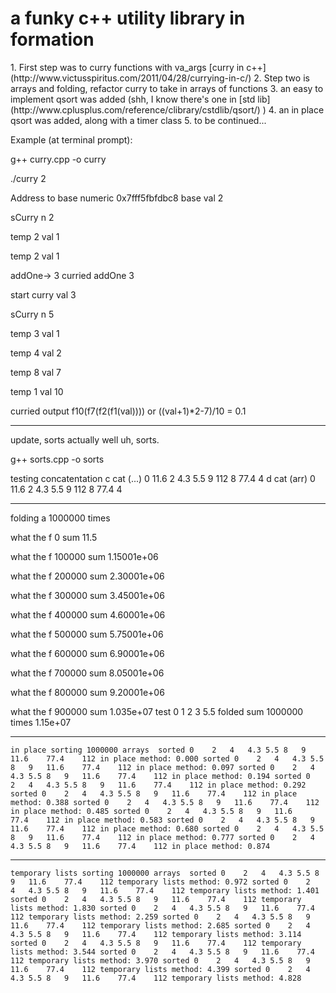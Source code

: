 <h1>a funky c++ utility library in formation</h1>
1. First step was to curry functions with va_args [curry in c++](http://www.victusspiritus.com/2011/04/28/currying-in-c/)
2. Step two is arrays and folding, refactor curry to take in arrays of functions 
3. an easy to implement qsort was added (shh, I know there's one in [std lib](http://www.cplusplus.com/reference/clibrary/cstdlib/qsort/) )
4. an in place qsort was added, along with a timer class
5. to be continued...

Example (at terminal prompt):

g++ curry.cpp -o curry

./curry 2

Address to base numeric 0x7fff5fbfdbc8 base val 2

sCurry n 2

temp 2 val 1

temp 2 val 1

addOne-> 3 curried addOne 3


start curry val 3

sCurry n 5

temp 3 val 1

temp 4 val 2

temp 8 val 7

temp 1 val 10

curried output f10(f7(f2(f1(val)))) or ((val+1)*2-7)/10 = 0.1

-----------------------------------------------------------------------------------------------------------------
update, sorts actually well uh, sorts.

g++ sorts.cpp -o sorts

testing concatentation
c cat (...) 0	11.6	2	4.3	5.5	9	112	8	77.4	4
d cat (arr) 0	11.6	2	4.3	5.5	9	112	8	77.4	4

-------------------------------------------------------------------------
folding a 1000000 times

 what the f 0 sum 11.5

 what the f 100000 sum 1.15001e+06

 what the f 200000 sum 2.30001e+06

 what the f 300000 sum 3.45001e+06

 what the f 400000 sum 4.60001e+06

 what the f 500000 sum 5.75001e+06

 what the f 600000 sum 6.90001e+06

 what the f 700000 sum 8.05001e+06

 what the f 800000 sum 9.20001e+06

 what the f 900000 sum 1.035e+07
test 0	1	2	3	5.5 folded sum 1000000 times 1.15e+07

-------------------------------------------------------------------------
`in place sorting 1000000 arrays 
sorted 0	2	4	4.3	5.5	8	9	11.6	77.4	112
in place method: 0.000
sorted 0	2	4	4.3	5.5	8	9	11.6	77.4	112
in place method: 0.097
sorted 0	2	4	4.3	5.5	8	9	11.6	77.4	112
in place method: 0.194
sorted 0	2	4	4.3	5.5	8	9	11.6	77.4	112
in place method: 0.292
sorted 0	2	4	4.3	5.5	8	9	11.6	77.4	112
in place method: 0.388
sorted 0	2	4	4.3	5.5	8	9	11.6	77.4	112
in place method: 0.485
sorted 0	2	4	4.3	5.5	8	9	11.6	77.4	112
in place method: 0.583
sorted 0	2	4	4.3	5.5	8	9	11.6	77.4	112
in place method: 0.680
sorted 0	2	4	4.3	5.5	8	9	11.6	77.4	112
in place method: 0.777
sorted 0	2	4	4.3	5.5	8	9	11.6	77.4	112
in place method: 0.874`

-------------------------------------------------------------------------
`temporary lists sorting 1000000 arrays 
sorted 0	2	4	4.3	5.5	8	9	11.6	77.4	112
temporary lists method: 0.972
sorted 0	2	4	4.3	5.5	8	9	11.6	77.4	112
temporary lists method: 1.401
sorted 0	2	4	4.3	5.5	8	9	11.6	77.4	112
temporary lists method: 1.830
sorted 0	2	4	4.3	5.5	8	9	11.6	77.4	112
temporary lists method: 2.259
sorted 0	2	4	4.3	5.5	8	9	11.6	77.4	112
temporary lists method: 2.685
sorted 0	2	4	4.3	5.5	8	9	11.6	77.4	112
temporary lists method: 3.114
sorted 0	2	4	4.3	5.5	8	9	11.6	77.4	112
temporary lists method: 3.544
sorted 0	2	4	4.3	5.5	8	9	11.6	77.4	112
temporary lists method: 3.970
sorted 0	2	4	4.3	5.5	8	9	11.6	77.4	112
temporary lists method: 4.399
sorted 0	2	4	4.3	5.5	8	9	11.6	77.4	112
temporary lists method: 4.828`
